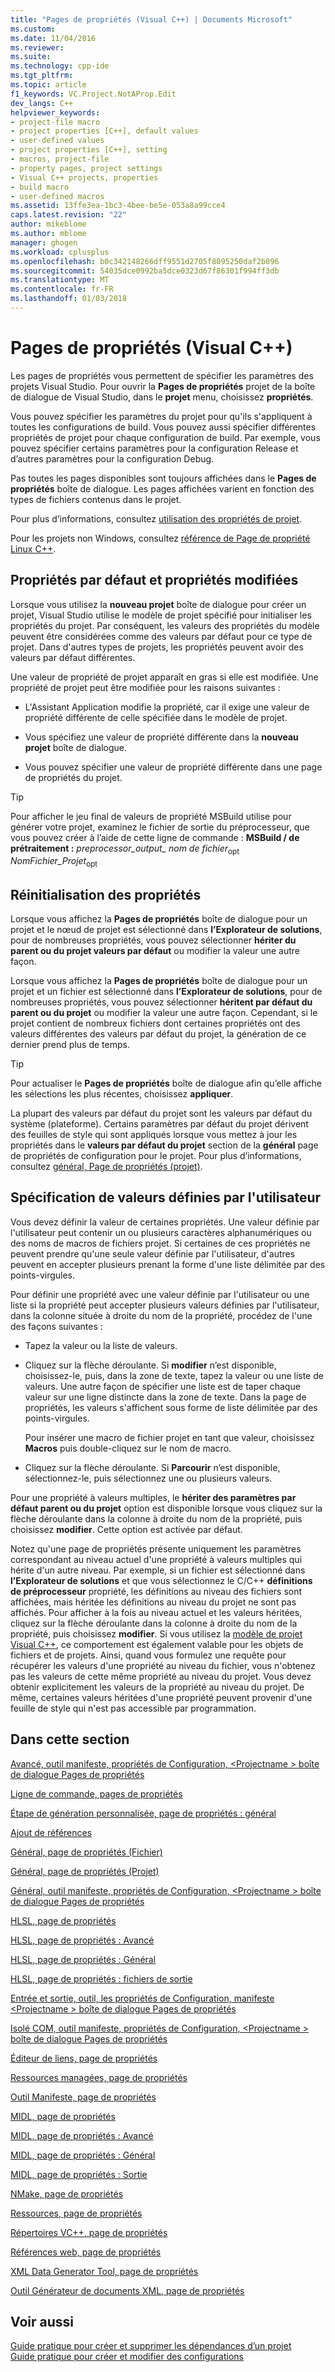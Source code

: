 ```yaml
---
title: "Pages de propriétés (Visual C++) | Documents Microsoft"
ms.custom: 
ms.date: 11/04/2016
ms.reviewer: 
ms.suite: 
ms.technology: cpp-ide
ms.tgt_pltfrm: 
ms.topic: article
f1_keywords: VC.Project.NotAProp.Edit
dev_langs: C++
helpviewer_keywords:
- project-file macro
- project properties [C++], default values
- user-defined values
- project properties [C++], setting
- macros, project-file
- property pages, project settings
- Visual C++ projects, properties
- build macro
- user-defined macros
ms.assetid: 13ffe3ea-1bc3-4bee-be5e-053a8a99cce4
caps.latest.revision: "22"
author: mikeblome
ms.author: mblome
manager: ghogen
ms.workload: cplusplus
ms.openlocfilehash: b0c342148266dff9551d2705f8095250daf2b096
ms.sourcegitcommit: 54035dce0992ba5dce0323d67f86301f994ff3db
ms.translationtype: MT
ms.contentlocale: fr-FR
ms.lasthandoff: 01/03/2018
---
```

# <a name="property-pages-visual-c"></a>Pages de propriétés (Visual C++)

Les pages de propriétés vous permettent de spécifier les paramètres des projets Visual Studio. Pour ouvrir la **Pages de propriétés** projet de la boîte de dialogue de Visual Studio, dans le **projet** menu, choisissez **propriétés**.

Vous pouvez spécifier les paramètres du projet pour qu'ils s'appliquent à toutes les configurations de build. Vous pouvez aussi spécifier différentes propriétés de projet pour chaque configuration de build. Par exemple, vous pouvez spécifier certains paramètres pour la configuration Release et d’autres paramètres pour la configuration Debug.

Pas toutes les pages disponibles sont toujours affichées dans le **Pages de propriétés** boîte de dialogue. Les pages affichées varient en fonction des types de fichiers contenus dans le projet.

Pour plus d’informations, consultez [utilisation des propriétés de projet](../ide/working-with-project-properties.md).

Pour les projets non Windows, consultez [référence de Page de propriété Linux C++](../linux/prop-pages-linux.md)<!-- or [C++ Cross Platform Property Page Reference](../linux/prop-pages-linux.md)-->.

## <a name="default-properties-vs-modified-properties"></a>Propriétés par défaut et propriétés modifiées

Lorsque vous utilisez la **nouveau projet** boîte de dialogue pour créer un projet, Visual Studio utilise le modèle de projet spécifié pour initialiser les propriétés du projet. Par conséquent, les valeurs des propriétés du modèle peuvent être considérées comme des valeurs par défaut pour ce type de projet. Dans d'autres types de projets, les propriétés peuvent avoir des valeurs par défaut différentes.

Une valeur de propriété de projet apparaît en gras si elle est modifiée. Une propriété de projet peut être modifiée pour les raisons suivantes :

- L'Assistant Application modifie la propriété, car il exige une valeur de propriété différente de celle spécifiée dans le modèle de projet.

- Vous spécifiez une valeur de propriété différente dans la **nouveau projet** boîte de dialogue.

- Vous pouvez spécifier une valeur de propriété différente dans une page de propriétés du projet.

> [!TIP]
> Pour afficher le jeu final de valeurs de propriété MSBuild utilise pour générer votre projet, examinez le fichier de sortie du préprocesseur, que vous pouvez créer à l’aide de cette ligne de commande : **MSBuild / de prétraitement :** *preprocessor_output_ nom de fichier*<sub>opt</sub> *NomFichier_Projet*<sub>opt</sub>

## <a name="resetting-properties"></a>Réinitialisation des propriétés

Lorsque vous affichez la **Pages de propriétés** boîte de dialogue pour un projet et le nœud de projet est sélectionné dans **l’Explorateur de solutions**, pour de nombreuses propriétés, vous pouvez sélectionner **hériter du parent ou du projet valeurs par défaut** ou modifier la valeur une autre façon.

Lorsque vous affichez la **Pages de propriétés** boîte de dialogue pour un projet et un fichier est sélectionné dans **l’Explorateur de solutions**, pour de nombreuses propriétés, vous pouvez sélectionner **héritent par défaut du parent ou du projet** ou modifier la valeur une autre façon. Cependant, si le projet contient de nombreux fichiers dont certaines propriétés ont des valeurs différentes des valeurs par défaut du projet, la génération de ce dernier prend plus de temps.

> [!TIP]
> Pour actualiser le **Pages de propriétés** boîte de dialogue afin qu’elle affiche les sélections les plus récentes, choisissez **appliquer**.

La plupart des valeurs par défaut du projet sont les valeurs par défaut du système (plateforme). Certains paramètres par défaut du projet dérivent des feuilles de style qui sont appliqués lorsque vous mettez à jour les propriétés dans le **valeurs par défaut du projet** section de la **général** page de propriétés de configuration pour le projet. Pour plus d’informations, consultez [général, Page de propriétés (projet)](../ide/general-property-page-project.md).

## <a name="specifying-user-defined-values"></a>Spécification de valeurs définies par l'utilisateur

Vous devez définir la valeur de certaines propriétés. Une valeur définie par l'utilisateur peut contenir un ou plusieurs caractères alphanumériques ou des noms de macros de fichiers projet. Si certaines de ces propriétés ne peuvent prendre qu'une seule valeur définie par l'utilisateur, d'autres peuvent en accepter plusieurs prenant la forme d'une liste délimitée par des points-virgules.

Pour définir une propriété avec une valeur définie par l'utilisateur ou une liste si la propriété peut accepter plusieurs valeurs définies par l'utilisateur, dans la colonne située à droite du nom de la propriété, procédez de l'une des façons suivantes :

- Tapez la valeur ou la liste de valeurs.

- Cliquez sur la flèche déroulante. Si **modifier** n’est disponible, choisissez-le, puis, dans la zone de texte, tapez la valeur ou une liste de valeurs. Une autre façon de spécifier une liste est de taper chaque valeur sur une ligne distincte dans la zone de texte. Dans la page de propriétés, les valeurs s'affichent sous forme de liste délimitée par des points-virgules.

   Pour insérer une macro de fichier projet en tant que valeur, choisissez **Macros** puis double-cliquez sur le nom de macro.

- Cliquez sur la flèche déroulante. Si **Parcourir** n’est disponible, sélectionnez-le, puis sélectionnez une ou plusieurs valeurs.

Pour une propriété à valeurs multiples, le **hériter des paramètres par défaut parent ou du projet** option est disponible lorsque vous cliquez sur la flèche déroulante dans la colonne à droite du nom de la propriété, puis choisissez **modifier**. Cette option est activée par défaut.

Notez qu'une page de propriétés présente uniquement les paramètres correspondant au niveau actuel d'une propriété à valeurs multiples qui hérite d'un autre niveau. Par exemple, si un fichier est sélectionné dans **l’Explorateur de solutions** et que vous sélectionnez le C/C++ **définitions de préprocesseur** propriété, les définitions au niveau des fichiers sont affichées, mais héritée les définitions au niveau du projet ne sont pas affichés. Pour afficher à la fois au niveau actuel et les valeurs héritées, cliquez sur la flèche déroulante dans la colonne à droite du nom de la propriété, puis choisissez **modifier**. Si vous utilisez la [modèle de projet Visual C++](https://docs.microsoft.com/dotnet/api/microsoft.visualstudio.vcprojectengine), ce comportement est également valable pour les objets de fichiers et de projets. Ainsi, quand vous formulez une requête pour récupérer les valeurs d'une propriété au niveau du fichier, vous n'obtenez pas les valeurs de cette même propriété au niveau du projet. Vous devez obtenir explicitement les valeurs de la propriété au niveau du projet. De même, certaines valeurs héritées d'une propriété peuvent provenir d'une feuille de style qui n'est pas accessible par programmation.

## <a name="in-this-section"></a>Dans cette section

[Avancé, outil manifeste, propriétés de Configuration, \<Projectname > boîte de dialogue Pages de propriétés](../ide/advanced-manifest-tool.md)

[Ligne de commande, pages de propriétés](../ide/command-line-property-pages.md)

[Étape de génération personnalisée, page de propriétés : général](../ide/custom-build-step-property-page-general.md)

[Ajout de références](../ide/adding-references-in-visual-cpp-projects.md)

[Général, page de propriétés (Fichier)](../ide/general-property-page-file.md)

[Général, page de propriétés (Projet)](../ide/general-property-page-project.md)

[Général, outil manifeste, propriétés de Configuration, \<Projectname > boîte de dialogue Pages de propriétés](../ide/general-manifest-tool-configuration-properties.md)

[HLSL, page de propriétés](../ide/hlsl-property-pages.md)

[HLSL, page de propriétés : Avancé](../ide/hlsl-property-pages-advanced.md)

[HLSL, page de propriétés : Général](../ide/hlsl-property-pages-general.md)

[HLSL, page de propriétés : fichiers de sortie](../ide/hlsl-property-pages-output-files.md)

[Entrée et sortie, outil, les propriétés de Configuration, manifeste \<Projectname > boîte de dialogue Pages de propriétés](../ide/input-and-output-manifest-tool.md)

[Isolé COM, outil manifeste, propriétés de Configuration, \<Projectname > boîte de dialogue Pages de propriétés](../ide/isolated-com-manifest-tool.md)

[Éditeur de liens, page de propriétés](../ide/linker-property-pages.md)

[Ressources managées, page de propriétés](../ide/managed-resources-property-page.md)

[Outil Manifeste, page de propriétés](../ide/manifest-tool-property-pages.md)

[MIDL, page de propriétés](../ide/midl-property-pages.md)

[MIDL, page de propriétés : Avancé](../ide/midl-property-pages-advanced.md)

[MIDL, page de propriétés : Général](../ide/midl-property-pages-general.md)

[MIDL, page de propriétés : Sortie](../ide/midl-property-pages-output.md)

[NMake, page de propriétés](../ide/nmake-property-page.md)

[Ressources, page de propriétés](../ide/resources-property-pages.md)

[Répertoires VC++, page de propriétés](../ide/vcpp-directories-property-page.md)

[Références web, page de propriétés](../ide/web-references-property-page.md)

[XML Data Generator Tool, page de propriétés](../ide/xml-data-generator-tool-property-page.md)

[Outil Générateur de documents XML, page de propriétés](../ide/xml-document-generator-tool-property-pages.md)

## <a name="see-also"></a>Voir aussi

[Guide pratique pour créer et supprimer les dépendances d’un projet](/visualstudio/ide/how-to-create-and-remove-project-dependencies)  
[Guide pratique pour créer et modifier des configurations](/visualstudio/ide/how-to-create-and-edit-configurations)  
